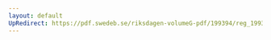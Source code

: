 ```yaml
---
layout: default
UpRedirect: https://pdf.swedeb.se/riksdagen-volumeG-pdf/199394/reg_199394/reg_199394_0123.pdf
---
```

